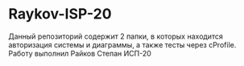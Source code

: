 # Raykov-ISP-20
Данный репозиторий содержит 2 папки, в которых находится авторизация системы и диаграммы, а также тесты через cProfile. Работу выполнил Райков Степан ИСП-20
